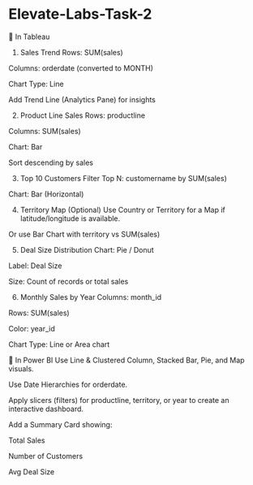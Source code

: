 # Elevate-Labs-Task-2

📘 In Tableau
1. Sales Trend
Rows: SUM(sales)

Columns: orderdate (converted to MONTH)

Chart Type: Line

Add Trend Line (Analytics Pane) for insights

2. Product Line Sales
Rows: productline

Columns: SUM(sales)

Chart: Bar

Sort descending by sales

3. Top 10 Customers
Filter Top N: customername by SUM(sales)

Chart: Bar (Horizontal)

4. Territory Map (Optional)
Use Country or Territory for a Map if latitude/longitude is available.

Or use Bar Chart with territory vs SUM(sales)

5. Deal Size Distribution
Chart: Pie / Donut

Label: Deal Size

Size: Count of records or total sales

6. Monthly Sales by Year
Columns: month_id

Rows: SUM(sales)

Color: year_id

Chart Type: Line or Area chart

📘 In Power BI
Use Line & Clustered Column, Stacked Bar, Pie, and Map visuals.

Use Date Hierarchies for orderdate.

Apply slicers (filters) for productline, territory, or year to create an interactive dashboard.

Add a Summary Card showing:

Total Sales

Number of Customers

Avg Deal Size
